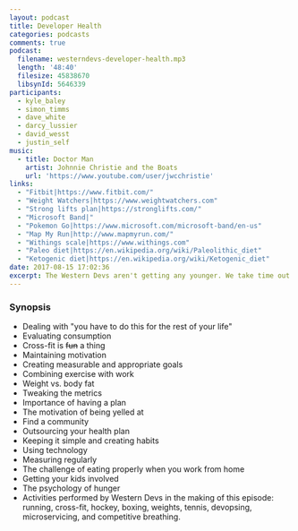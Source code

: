 ```yaml
---
layout: podcast
title: Developer Health
categories: podcasts
comments: true
podcast:
  filename: westerndevs-developer-health.mp3
  length: '48:40'
  filesize: 45838670
  libsynId: 5646339
participants:
  - kyle_baley
  - simon_timms
  - dave_white
  - darcy_lussier
  - david_wesst
  - justin_self
music:
  - title: Doctor Man
    artist: Johnnie Christie and the Boats
    url: 'https://www.youtube.com/user/jwcchristie'
links:
  - "Fitbit|https://www.fitbit.com/"
  - "Weight Watchers|https://www.weightwatchers.com"
  - "Strong lifts plan|https://stronglifts.com/"
  - "Microsoft Band|"
  - "Pokemon Go|https://www.microsoft.com/microsoft-band/en-us"
  - "Map My Run|http://www.mapmyrun.com/"
  - "Withings scale|https://www.withings.com"
  - "Paleo diet|https://en.wikipedia.org/wiki/Paleolithic_diet"
  - "Ketogenic diet|https://en.wikipedia.org/wiki/Ketogenic_diet"
date: 2017-08-15 17:02:36
excerpt: The Western Devs aren't getting any younger. We take time out of our exercise routines to talk about keeping healthy
---
```


### Synopsis

* Dealing with "you have to do this for the rest of your  life"
* Evaluating consumption
* Cross-fit is ~~fun~~ a thing
* Maintaining motivation
* Creating measurable and appropriate goals
* Combining exercise with work
* Weight vs. body fat
* Tweaking the metrics
* Importance of having a plan
* The motivation of being yelled at
* Find a community
* Outsourcing your health plan
* Keeping it simple and creating habits
* Using technology
* Measuring regularly
* The challenge of eating properly when you work from home
* Getting your kids involved
* The psychology of hunger
* Activities performed by Western Devs in the making of this episode: running, cross-fit, hockey, boxing, weights, tennis, devopsing, microservicing, and competitive breathing.
